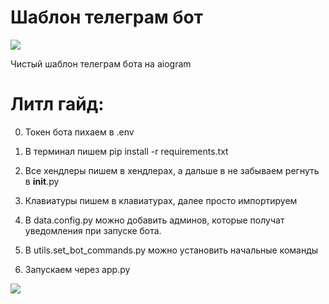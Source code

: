 # Шаблон телеграм бот 
![](https://github.com/franken3/bot-clear-template/blob/main/utils/nyancat-rainbow.gif)


Чистый шаблон телеграм бота на aiogram 


# Литл гайд:

0) Токен бота пихаем в .env

1) В терминал пишем pip install -r requirements.txt

2) Все хендлеры пишем в хендлерах, а дальше в не забываем регнуть в __init__.py

3) Клавиатуры пишем в клавиатурах, далее просто импортируем

4) В data.config.py можно добавить админов, которые получат уведомления при запуске бота. 

5) В utils.set_bot_commands.py можно установить начальные команды

6) Запускаем через app.py

![](https://github.com/franken3/bot-clear-template/blob/main/utils/anime-computer.gif)
